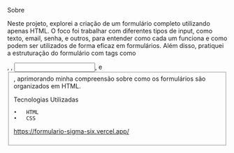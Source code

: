 Sobre

Neste projeto, explorei a criação de um formulário completo utilizando apenas HTML. O foco foi trabalhar com diferentes tipos de input, como texto, email, senha, e outros, para entender como cada um funciona e como podem ser utilizados de forma eficaz em formulários. Além disso, pratiquei a estruturação do formulário com tags como <form>, <label>, <input>, e <fieldset>, aprimorando minha compreensão sobre como os formulários são organizados em HTML.

Tecnologias Utilizadas

	•	HTML
    •   CSS



https://formulario-sigma-six.vercel.app/
